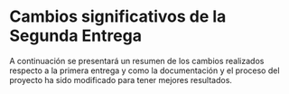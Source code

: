 # Cambios significativos de la Segunda Entrega
A continuación se presentará un resumen de los cambios realizados respecto a la primera entrega y como la documentación y el proceso del proyecto ha sido modificado para tener mejores resultados.
